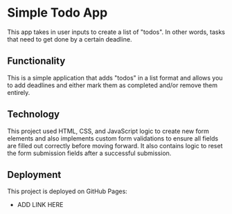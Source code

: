 # Simple Todo App

This app takes in user inputs to create a list of "todos". In other words, tasks that need to get done by a certain deadline.

## Functionality

This is a simple application that adds "todos" in a list format and allows you to add deadlines and either mark them as completed and/or remove them entirely.

## Technology

This project used HTML, CSS, and JavaScript logic to create new form elements and also implements custom form validations to ensure all fields are filled out correctly before moving forward. It also contains logic to reset the form submission fields after a successful submission.

## Deployment

This project is deployed on GitHub Pages:

- ADD LINK HERE
